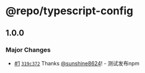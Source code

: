 # @repo/typescript-config

## 1.0.0

### Major Changes

- [#1](https://github.com/sunshine8624/xzl-ui/pull/1) [`319c372`](https://github.com/sunshine8624/xzl-ui/commit/319c372bbcd3a0e21c4910f5e93466464d36dc1b) Thanks [@sunshine8624](https://github.com/sunshine8624)! - 测试发布npm
